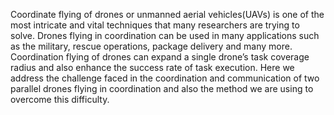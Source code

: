 Coordinate flying of drones or unmanned aerial vehicles(UAVs) is one of the most intricate and vital techniques that many researchers are trying to solve. 
Drones flying in coordination can be used in many applications such as the military, rescue operations, package delivery and many more. 
Coordination flying of drones can expand a single drone’s task coverage radius and also enhance the success rate of task execution. 
Here we address the challenge faced in the coordination and communication of two parallel drones flying in coordination and also the method we are using to overcome this difficulty.
